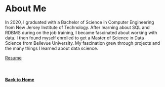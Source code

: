 # About Me

In 2020, I graduated with a Bachelor of Science in Computer Engineering from New Jersey Institute of Technology. After learning about SQL and RDBMS during on the job training, I became fascinated about working with data. I then found myself enrolled to get a Master of Science in Data Science from Bellevue University. My fascination grew through projects and the many things I learned about data science. 

[Resume](https://github.com/jahed323/jahed323.github.io/blob/main/docs/Jahedur_Rahman%20_Resume.pdf)
<br/>
<br/>
<br/>
#### [Back to Home](https://jahed323.github.io/)
